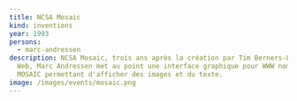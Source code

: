 ```yaml
---
title: NCSA Mosaic
kind: inventions
year: 1993
persons:
  - marc-andressen
description: NCSA Mosaic, trois ans après la création par Tim Berners-Lee du
  Web, Marc Andressen met au point une interface graphique pour WWW nommée
  MOSAIC permettant d'afficher des images et du texte.
image: /images/events/mosaic.png
---
```

